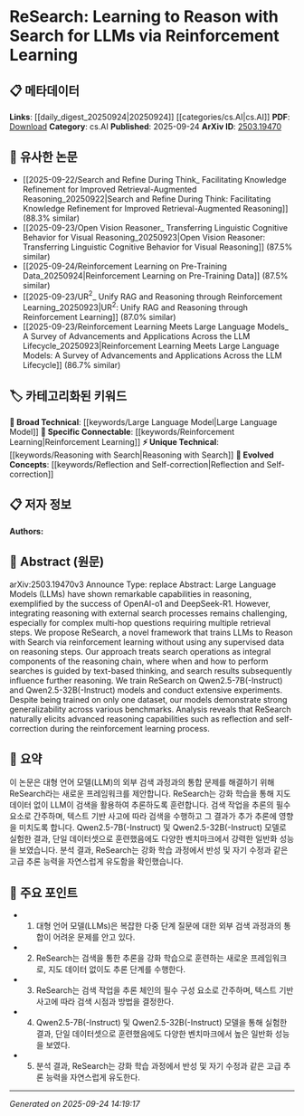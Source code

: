 <!-- KEYWORD_LINKING_METADATA:
{
  "processed_timestamp": "2025-09-24T14:19:17.895009",
  "vocabulary_version": "1.0",
  "selected_keywords": [
    "Large Language Model",
    "Reinforcement Learning",
    "Reasoning with Search",
    "Reflection and Self-correction"
  ],
  "rejected_keywords": [],
  "similarity_scores": {
    "Large Language Model": 0.8,
    "Reinforcement Learning": 0.78,
    "Reasoning with Search": 0.72,
    "Reflection and Self-correction": 0.75
  },
  "extraction_method": "AI_prompt_based",
  "budget_applied": true,
  "candidates_json": {
    "candidates": [
      {
        "surface": "Large Language Models",
        "canonical": "Large Language Model",
        "aliases": [
          "LLMs"
        ],
        "category": "broad_technical",
        "rationale": "Large Language Models are central to the paper's framework and connect with broader AI research.",
        "novelty_score": 0.3,
        "connectivity_score": 0.9,
        "specificity_score": 0.5,
        "link_intent_score": 0.8
      },
      {
        "surface": "Reinforcement Learning",
        "canonical": "Reinforcement Learning",
        "aliases": [
          "RL"
        ],
        "category": "specific_connectable",
        "rationale": "Reinforcement Learning is a key methodology used in the paper, linking it to a wide range of AI applications.",
        "novelty_score": 0.45,
        "connectivity_score": 0.85,
        "specificity_score": 0.7,
        "link_intent_score": 0.78
      },
      {
        "surface": "Reasoning with Search",
        "canonical": "Reasoning with Search",
        "aliases": [
          "Search-based Reasoning"
        ],
        "category": "unique_technical",
        "rationale": "This is a novel framework introduced by the paper, highlighting its unique contribution.",
        "novelty_score": 0.75,
        "connectivity_score": 0.65,
        "specificity_score": 0.85,
        "link_intent_score": 0.72
      },
      {
        "surface": "Reflection and Self-correction",
        "canonical": "Reflection and Self-correction",
        "aliases": [
          "Self-reflection",
          "Self-correction"
        ],
        "category": "evolved_concepts",
        "rationale": "These advanced reasoning capabilities are emergent properties of the proposed framework.",
        "novelty_score": 0.68,
        "connectivity_score": 0.7,
        "specificity_score": 0.8,
        "link_intent_score": 0.75
      }
    ],
    "ban_list_suggestions": [
      "method",
      "experiment",
      "performance"
    ]
  },
  "decisions": [
    {
      "candidate_surface": "Large Language Models",
      "resolved_canonical": "Large Language Model",
      "decision": "linked",
      "scores": {
        "novelty": 0.3,
        "connectivity": 0.9,
        "specificity": 0.5,
        "link_intent": 0.8
      }
    },
    {
      "candidate_surface": "Reinforcement Learning",
      "resolved_canonical": "Reinforcement Learning",
      "decision": "linked",
      "scores": {
        "novelty": 0.45,
        "connectivity": 0.85,
        "specificity": 0.7,
        "link_intent": 0.78
      }
    },
    {
      "candidate_surface": "Reasoning with Search",
      "resolved_canonical": "Reasoning with Search",
      "decision": "linked",
      "scores": {
        "novelty": 0.75,
        "connectivity": 0.65,
        "specificity": 0.85,
        "link_intent": 0.72
      }
    },
    {
      "candidate_surface": "Reflection and Self-correction",
      "resolved_canonical": "Reflection and Self-correction",
      "decision": "linked",
      "scores": {
        "novelty": 0.68,
        "connectivity": 0.7,
        "specificity": 0.8,
        "link_intent": 0.75
      }
    }
  ]
}
-->

# ReSearch: Learning to Reason with Search for LLMs via Reinforcement Learning

## 📋 메타데이터

**Links**: [[daily_digest_20250924|20250924]] [[categories/cs.AI|cs.AI]]
**PDF**: [Download](https://arxiv.org/pdf/2503.19470.pdf)
**Category**: cs.AI
**Published**: 2025-09-24
**ArXiv ID**: [2503.19470](https://arxiv.org/abs/2503.19470)

## 🔗 유사한 논문
- [[2025-09-22/Search and Refine During Think_ Facilitating Knowledge Refinement for Improved Retrieval-Augmented Reasoning_20250922|Search and Refine During Think: Facilitating Knowledge Refinement for Improved Retrieval-Augmented Reasoning]] (88.3% similar)
- [[2025-09-23/Open Vision Reasoner_ Transferring Linguistic Cognitive Behavior for Visual Reasoning_20250923|Open Vision Reasoner: Transferring Linguistic Cognitive Behavior for Visual Reasoning]] (87.5% similar)
- [[2025-09-24/Reinforcement Learning on Pre-Training Data_20250924|Reinforcement Learning on Pre-Training Data]] (87.5% similar)
- [[2025-09-23/UR$^2$_ Unify RAG and Reasoning through Reinforcement Learning_20250923|UR$^2$: Unify RAG and Reasoning through Reinforcement Learning]] (87.0% similar)
- [[2025-09-23/Reinforcement Learning Meets Large Language Models_ A Survey of Advancements and Applications Across the LLM Lifecycle_20250923|Reinforcement Learning Meets Large Language Models: A Survey of Advancements and Applications Across the LLM Lifecycle]] (86.7% similar)

## 🏷️ 카테고리화된 키워드
**🧠 Broad Technical**: [[keywords/Large Language Model|Large Language Model]]
**🔗 Specific Connectable**: [[keywords/Reinforcement Learning|Reinforcement Learning]]
**⚡ Unique Technical**: [[keywords/Reasoning with Search|Reasoning with Search]]
**🚀 Evolved Concepts**: [[keywords/Reflection and Self-correction|Reflection and Self-correction]]

## 📋 저자 정보

**Authors:** 

## 📄 Abstract (원문)

arXiv:2503.19470v3 Announce Type: replace 
Abstract: Large Language Models (LLMs) have shown remarkable capabilities in reasoning, exemplified by the success of OpenAI-o1 and DeepSeek-R1. However, integrating reasoning with external search processes remains challenging, especially for complex multi-hop questions requiring multiple retrieval steps. We propose ReSearch, a novel framework that trains LLMs to Reason with Search via reinforcement learning without using any supervised data on reasoning steps. Our approach treats search operations as integral components of the reasoning chain, where when and how to perform searches is guided by text-based thinking, and search results subsequently influence further reasoning. We train ReSearch on Qwen2.5-7B(-Instruct) and Qwen2.5-32B(-Instruct) models and conduct extensive experiments. Despite being trained on only one dataset, our models demonstrate strong generalizability across various benchmarks. Analysis reveals that ReSearch naturally elicits advanced reasoning capabilities such as reflection and self-correction during the reinforcement learning process.

## 📝 요약

이 논문은 대형 언어 모델(LLM)의 외부 검색 과정과의 통합 문제를 해결하기 위해 ReSearch라는 새로운 프레임워크를 제안합니다. ReSearch는 강화 학습을 통해 지도 데이터 없이 LLM이 검색을 활용하여 추론하도록 훈련합니다. 검색 작업을 추론의 필수 요소로 간주하며, 텍스트 기반 사고에 따라 검색을 수행하고 그 결과가 추가 추론에 영향을 미치도록 합니다. Qwen2.5-7B(-Instruct) 및 Qwen2.5-32B(-Instruct) 모델로 실험한 결과, 단일 데이터셋으로 훈련했음에도 다양한 벤치마크에서 강력한 일반화 성능을 보였습니다. 분석 결과, ReSearch는 강화 학습 과정에서 반성 및 자기 수정과 같은 고급 추론 능력을 자연스럽게 유도함을 확인했습니다.

## 🎯 주요 포인트

- 1. 대형 언어 모델(LLMs)은 복잡한 다중 단계 질문에 대한 외부 검색 과정과의 통합이 어려운 문제를 안고 있다.
- 2. ReSearch는 검색을 통한 추론을 강화 학습으로 훈련하는 새로운 프레임워크로, 지도 데이터 없이도 추론 단계를 수행한다.
- 3. ReSearch는 검색 작업을 추론 체인의 필수 구성 요소로 간주하며, 텍스트 기반 사고에 따라 검색 시점과 방법을 결정한다.
- 4. Qwen2.5-7B(-Instruct) 및 Qwen2.5-32B(-Instruct) 모델을 통해 실험한 결과, 단일 데이터셋으로 훈련했음에도 다양한 벤치마크에서 높은 일반화 성능을 보였다.
- 5. 분석 결과, ReSearch는 강화 학습 과정에서 반성 및 자기 수정과 같은 고급 추론 능력을 자연스럽게 유도한다.


---

*Generated on 2025-09-24 14:19:17*